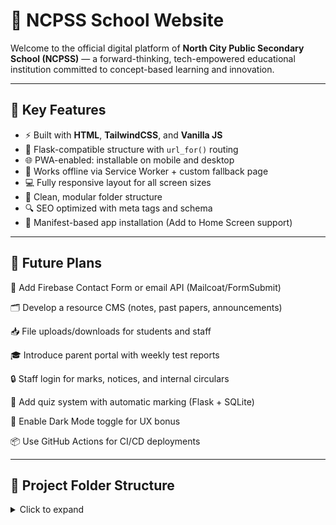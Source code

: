 # 🏫 NCPSS School Website

Welcome to the official digital platform of **North City Public Secondary School (NCPSS)** — a forward-thinking, tech-empowered educational institution committed to concept-based learning and innovation.

---

## 🚀 Key Features

- ⚡️ Built with **HTML**, **TailwindCSS**, and **Vanilla JS**
- 🔐 Flask-compatible structure with `url_for()` routing
- 🌐 PWA-enabled: installable on mobile and desktop
- 📴 Works offline via Service Worker + custom fallback page
- 💻 Fully responsive layout for all screen sizes
- 📁 Clean, modular folder structure
- 🔍 SEO optimized with meta tags and schema
- 📲 Manifest-based app installation (Add to Home Screen support)

---

## 🧠 Future Plans

🔧 Add Firebase Contact Form or email API (Mailcoat/FormSubmit)

🗂️ Develop a resource CMS (notes, past papers, announcements)

📥 File uploads/downloads for students and staff

🎓 Introduce parent portal with weekly test reports

🔒 Staff login for marks, notices, and internal circulars

🧮 Add quiz system with automatic marking (Flask + SQLite)

🌙 Enable Dark Mode toggle for UX bonus

📦 Use GitHub Actions for CI/CD deployments

---

## 📂 Project Folder Structure

<details>
<summary>Click to expand</summary>

```plaintext
/
├── auth/
│   └── routes.py
├── database/
│   ├── init_db.py
│   └── school.db
├── models/
│   └── users.py
├── static/
|   ├── assets/
│   |   ├── images/
│   |   ├── icons/
│   |   ├── logos/
│   |   └── Other-Institutes/
│   ├── css/
│   │   └── style.css
│   ├── js/
│   │   └── script.js
│   └── pwa/
│   |   ├── service-worker.js
│   |   └── offline.html
|   └──manifest.json
├── templates/
│   ├── pages/
│   |   ├── admission.html
│   |   ├── introduction.html
|   |   ├── login_staff.html
|   |   ├── login_student.html
│   |   └── ... more internal pages  (optionals i.e. to add more if applicable)
│   ├── dashboard/
│   |   ├── student.html
│   |   └── staff.html
|   ├── components/
│   |   ├── navbar.html
│   |   ├── footer.html
│   |   └── ... reusable UI sections (optionals i.e. to add more if applicable)
|   └── index.html
└── app.py

```

**Built with ❤️ by educators & developers**
